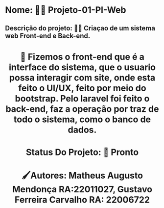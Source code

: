 # Nome: 👨‍💻 Projeto-01-PI-Web
## Descrição do projeto: ✍🏼 Criaçao de um sistema web Front-end e Back-end.
<h1 align="center">
 🧠 Fizemos o front-end que é a interface do sistema, que o usuario possa interagir com site, onde esta feito o UI/UX, feito por meio do bootstrap. Pelo laravel foi feito o back-end, faz a operação por traz de todo o sistema, como o banco de dados. 
<h1 align="center">
Status Do Projeto: 🚀 Pronto
<h1 align="center">
🖌️Autores: Matheus Augusto Mendonça RA:22011027, Gustavo Ferreira Carvalho RA: 22006722
 
